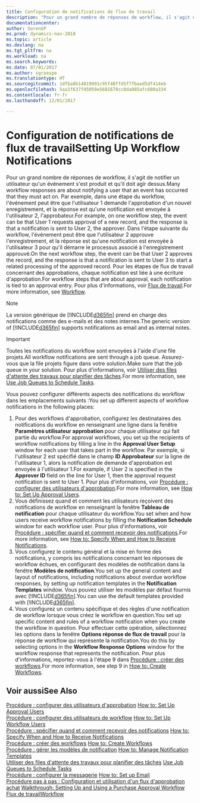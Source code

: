```yaml
---
title: Configuration de notifications de flux de travail
description: "Pour un grand nombre de réponses de workflow, il s'agit de notifier un utilisateur qu'un événement s'est produit et qu'il doit agir dessus. Par exemple, dans une étape du workflow, l'événement peut être que l'utilisateur 1 demande l'approbation d'un nouvel enregistrement, et la réponse est qu'une notification est envoyée à l'utilisateur 2, l'approbateur. Dans l'étape suivante du workflow, l'événement peut être que l'utilisateur 2 approuve l'enregistrement, et la réponse est qu'une notification est envoyée à l'utilisateur 3 pour qu'il démarre le processus associé à l'enregistrement approuvé. Pour les étapes de flux de travail concernant des approbations, chaque notification est liée à une écriture d'approbation."
documentationcenter: 
author: SorenGP
ms.prod: dynamics-nav-2018
ms.topic: article
ms.devlang: na
ms.tgt_pltfrm: na
ms.workload: na
ms.search.keywords: 
ms.date: 07/01/2017
ms.author: sgroespe
ms.translationtype: HT
ms.sourcegitcommit: 1dfba8b14019991c95f40ffd5f7fbaed5df414eb
ms.openlocfilehash: 5aa1f637f45059e5681678cc0da085afc680a334
ms.contentlocale: fr-fr
ms.lasthandoff: 12/01/2017

---
```

# <a name="setting-up-workflow-notifications"></a><span data-ttu-id="1ba31-106">Configuration de notifications de flux de travail</span><span class="sxs-lookup"><span data-stu-id="1ba31-106">Setting Up Workflow Notifications</span></span>
<span data-ttu-id="1ba31-107">Pour un grand nombre de réponses de workflow, il s'agit de notifier un utilisateur qu'un événement s'est produit et qu'il doit agir dessus.</span><span class="sxs-lookup"><span data-stu-id="1ba31-107">Many workflow responses are about notifying a user that an event has occurred that they must act on.</span></span> <span data-ttu-id="1ba31-108">Par exemple, dans une étape du workflow, l'événement peut être que l'utilisateur 1 demande l'approbation d'un nouvel enregistrement, et la réponse est qu'une notification est envoyée à l'utilisateur 2, l'approbateur.</span><span class="sxs-lookup"><span data-stu-id="1ba31-108">For example, on one workflow step, the event can be that User 1 requests approval of a new record, and the response is that a notification is sent to User 2, the approver.</span></span> <span data-ttu-id="1ba31-109">Dans l'étape suivante du workflow, l'événement peut être que l'utilisateur 2 approuve l'enregistrement, et la réponse est qu'une notification est envoyée à l'utilisateur 3 pour qu'il démarre le processus associé à l'enregistrement approuvé.</span><span class="sxs-lookup"><span data-stu-id="1ba31-109">On the next workflow step, the event can be that User 2 approves the record, and the response is that a notification is sent to User 3 to start a related processing of the approved record.</span></span> <span data-ttu-id="1ba31-110">Pour les étapes de flux de travail concernant des approbations, chaque notification est liée à une écriture d'approbation.</span><span class="sxs-lookup"><span data-stu-id="1ba31-110">For workflow steps that are about approval, each notification is tied to an approval entry.</span></span> <span data-ttu-id="1ba31-111">Pour plus d'informations, voir [Flux de travail](across-workflow.md).</span><span class="sxs-lookup"><span data-stu-id="1ba31-111">For more information, see [Workflow](across-workflow.md).</span></span>  

> [!NOTE]  
>  <span data-ttu-id="1ba31-112">La version générique de [!INCLUDE[d365fin](includes/d365fin_md.md)] prend en charge des notifications comme des e\-mails et des notes internes.</span><span class="sxs-lookup"><span data-stu-id="1ba31-112">The generic version of [!INCLUDE[d365fin](includes/d365fin_md.md)] supports notifications as email and as internal notes.</span></span>  

> [!IMPORTANT]  
>  <span data-ttu-id="1ba31-113">Toutes les notifications du workflow sont envoyées à l'aide d'une file projets.</span><span class="sxs-lookup"><span data-stu-id="1ba31-113">All workflow notifications are sent through a job queue.</span></span> <span data-ttu-id="1ba31-114">Assurez-vous que la file projets figure dans votre solution.</span><span class="sxs-lookup"><span data-stu-id="1ba31-114">Make sure that the job queue in your solution.</span></span> <span data-ttu-id="1ba31-115">Pour plus d'informations, voir [Utiliser des files d'attente des travaux pour planifier des tâches](admin-job-queues-schedule-tasks.md).</span><span class="sxs-lookup"><span data-stu-id="1ba31-115">For more information, see [Use Job Queues to Schedule Tasks](admin-job-queues-schedule-tasks.md).</span></span>

<span data-ttu-id="1ba31-116">Vous pouvez configurer différents aspects des notifications du workflow dans les emplacements suivants :</span><span class="sxs-lookup"><span data-stu-id="1ba31-116">You set up different aspects of workflow notifications in the following places:</span></span>  

1.  <span data-ttu-id="1ba31-117">Pour des workflows d'approbation, configurez les destinataires des notifications du workflow en renseignant une ligne dans la fenêtre **Paramètres utilisateur approbation** pour chaque utilisateur qui fait partie du workflow.</span><span class="sxs-lookup"><span data-stu-id="1ba31-117">For approval workflows, you set up the recipients of workflow notifications by filling a line in the **Approval User Setup** window for each user that takes part in the workflow.</span></span> <span data-ttu-id="1ba31-118">Par exemple, si l'utilisateur 2 est spécifié dans le champ **ID Approbateur** sur la ligne de l'utilisateur 1, alors la notification de demande d'approbation est envoyée à l'utilisateur 1.</span><span class="sxs-lookup"><span data-stu-id="1ba31-118">For example, if User 2 is specified in the **Approver ID** field on the line for User 1, then the approval request notification is sent to User 1.</span></span> <span data-ttu-id="1ba31-119">Pour plus d'informations, voir [Procédure : configurer des utilisateurs d'approbation](across-how-to-set-up-approval-users.md).</span><span class="sxs-lookup"><span data-stu-id="1ba31-119">For more information, see [How to: Set Up Approval Users](across-how-to-set-up-approval-users.md).</span></span>  
2.  <span data-ttu-id="1ba31-120">Vous définissez quand et comment les utilisateurs reçoivent des notifications de workflow en renseignant la fenêtre **Tableau de notification** pour chaque utilisateur du workflow.</span><span class="sxs-lookup"><span data-stu-id="1ba31-120">You set when and how users receive workflow notifications by filling the **Notification Schedule** window for each workflow user.</span></span> <span data-ttu-id="1ba31-121">Pour plus d'informations, voir [Procédure : spécifier quand et comment recevoir des notifications](across-how-to-specify-when-and-how-to-receive-notifications.md).</span><span class="sxs-lookup"><span data-stu-id="1ba31-121">For more information, see [How to: Specify When and How to Receive Notifications](across-how-to-specify-when-and-how-to-receive-notifications.md).</span></span>  
3.  <span data-ttu-id="1ba31-122">Vous configurez le contenu général et la mise en forme des notifications, y compris les notifications concernant les réponses de workflow échues, en configurant des modèles de notification dans la fenêtre **Modèles de notification**.</span><span class="sxs-lookup"><span data-stu-id="1ba31-122">You set up the general content and layout of notifications, including notifications about overdue workflow responses, by setting up notification templates in the **Notification Templates** window.</span></span> <span data-ttu-id="1ba31-123">Vous pouvez utiliser les modèles par défaut fournis avec [!INCLUDE[d365fin](includes/d365fin_md.md)].</span><span class="sxs-lookup"><span data-stu-id="1ba31-123">You can use the default templates provided with [!INCLUDE[d365fin](includes/d365fin_md.md)].</span></span>  
4.  <span data-ttu-id="1ba31-124">Vous configurez un contenu spécifique et des règles d'une notification de workflow lorsque vous créez le workflow en question.</span><span class="sxs-lookup"><span data-stu-id="1ba31-124">You set up specific content and rules of a workflow notification when you create the workflow in question.</span></span> <span data-ttu-id="1ba31-125">Pour effectuer cette opération, sélectionnez les options dans la fenêtre **Options réponse de flux de travail** pour la réponse de workflow qui représente la notification.</span><span class="sxs-lookup"><span data-stu-id="1ba31-125">You do this by selecting options in the **Workflow Response Options** window for the workflow response that represents the notification.</span></span> <span data-ttu-id="1ba31-126">Pour plus d'informations, reportez-vous à l'étape 9 dans [Procédure : créer des workflows](across-how-to-create-workflows.md).</span><span class="sxs-lookup"><span data-stu-id="1ba31-126">For more information, see step 9 in [How to: Create Workflows](across-how-to-create-workflows.md).</span></span>  

## <a name="see-also"></a><span data-ttu-id="1ba31-127">Voir aussi</span><span class="sxs-lookup"><span data-stu-id="1ba31-127">See Also</span></span>  
 <span data-ttu-id="1ba31-128">[Procédure : configurer des utilisateurs d'approbation](across-how-to-set-up-approval-users.md) </span><span class="sxs-lookup"><span data-stu-id="1ba31-128">[How to: Set Up Approval Users](across-how-to-set-up-approval-users.md) </span></span>  
 <span data-ttu-id="1ba31-129">[Procédure : configurer des utilisateurs de workflow](across-how-to-set-up-workflow-users.md) </span><span class="sxs-lookup"><span data-stu-id="1ba31-129">[How to: Set Up Workflow Users](across-how-to-set-up-workflow-users.md) </span></span>  
 <span data-ttu-id="1ba31-130">[Procédure : spécifier quand et comment recevoir des notifications](across-how-to-specify-when-and-how-to-receive-notifications.md) </span><span class="sxs-lookup"><span data-stu-id="1ba31-130">[How to: Specify When and How to Receive Notifications](across-how-to-specify-when-and-how-to-receive-notifications.md) </span></span>  
 <span data-ttu-id="1ba31-131">[Procédure : créer des workflows](across-how-to-create-workflows.md) </span><span class="sxs-lookup"><span data-stu-id="1ba31-131">[How to: Create Workflows](across-how-to-create-workflows.md) </span></span>  
 <span data-ttu-id="1ba31-132">[Procédure : gérer les modèles de notification](across-how-to-manage-notification-templates.md) </span><span class="sxs-lookup"><span data-stu-id="1ba31-132">[How to: Manage Notification Templates](across-how-to-manage-notification-templates.md) </span></span>  
 <span data-ttu-id="1ba31-133">[Utiliser des files d'attente des travaux pour planifier des tâches](admin-job-queues-schedule-tasks.md) </span><span class="sxs-lookup"><span data-stu-id="1ba31-133">[Use Job Queues to Schedule Tasks](admin-job-queues-schedule-tasks.md) </span></span>  
 <span data-ttu-id="1ba31-134">[Procédure : configurer la messagerie](madeira-how-setup-email.md) </span><span class="sxs-lookup"><span data-stu-id="1ba31-134">[How to: Set up Email](madeira-how-setup-email.md) </span></span>  
 <span data-ttu-id="1ba31-135">[Procédure pas à pas : Configuration et utilisation d'un flux d'approbation achat](walkthrough-setting-up-and-using-a-purchase-approval-workflow.md) </span><span class="sxs-lookup"><span data-stu-id="1ba31-135">[Walkthrough: Setting Up and Using a Purchase Approval Workflow](walkthrough-setting-up-and-using-a-purchase-approval-workflow.md) </span></span>  
 [<span data-ttu-id="1ba31-136">Flux de travail</span><span class="sxs-lookup"><span data-stu-id="1ba31-136">Workflow</span></span>](across-workflow.md)   

